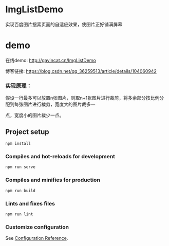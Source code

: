 # ImgListDemo
实现百度图片搜索页面的自适应效果，使图片正好铺满屏幕
# demo

在线demo:  http://gavincat.cn/ImgListDemo

博客链接:  https://blog.csdn.net/qq_36259513/article/details/104060942

### 实现原理：

假设一行最多可以放置n张图片，则取n+1张图片进行裁剪，将多余部分按比例分配到每张图片进行裁剪，宽度大的图片裁多一

点，宽度小的图片裁少一点。

## Project setup
```
npm install
```

### Compiles and hot-reloads for development
```
npm run serve
```

### Compiles and minifies for production
```
npm run build
```

### Lints and fixes files
```
npm run lint
```

### Customize configuration
See [Configuration Reference](https://cli.vuejs.org/config/).
